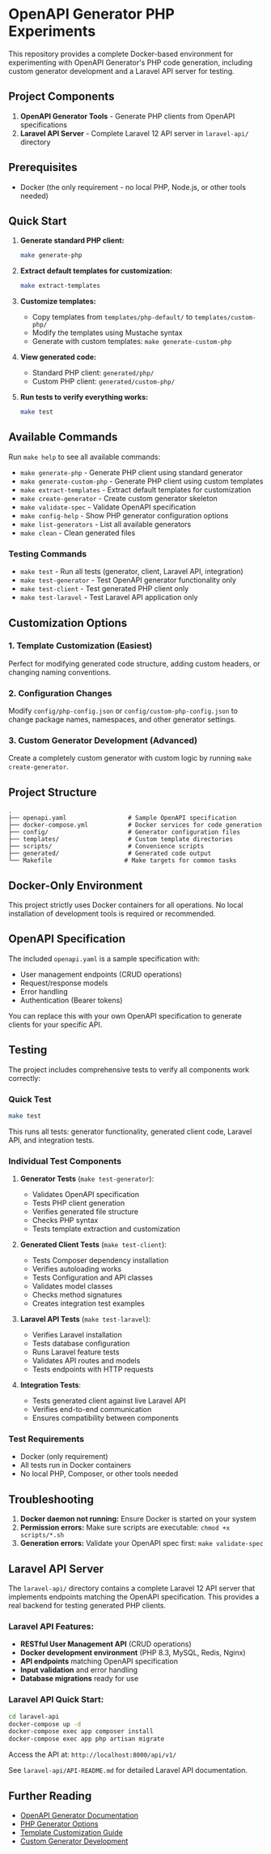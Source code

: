 # OpenAPI Generator PHP Experiments

This repository provides a complete Docker-based environment for experimenting with OpenAPI Generator's PHP code generation, including custom generator development and a Laravel API server for testing.

## Project Components

1. **OpenAPI Generator Tools** - Generate PHP clients from OpenAPI specifications
2. **Laravel API Server** - Complete Laravel 12 API server in `laravel-api/` directory

## Prerequisites

- Docker (the only requirement - no local PHP, Node.js, or other tools needed)

## Quick Start

1. **Generate standard PHP client:**
   ```bash
   make generate-php
   ```

2. **Extract default templates for customization:**
   ```bash
   make extract-templates
   ```

3. **Customize templates:**
   - Copy templates from `templates/php-default/` to `templates/custom-php/`
   - Modify the templates using Mustache syntax
   - Generate with custom templates: `make generate-custom-php`

4. **View generated code:**
   - Standard PHP client: `generated/php/`
   - Custom PHP client: `generated/custom-php/`

5. **Run tests to verify everything works:**
   ```bash
   make test
   ```

## Available Commands

Run `make help` to see all available commands:

- `make generate-php` - Generate PHP client using standard generator
- `make generate-custom-php` - Generate PHP client using custom templates
- `make extract-templates` - Extract default templates for customization
- `make create-generator` - Create custom generator skeleton
- `make validate-spec` - Validate OpenAPI specification
- `make config-help` - Show PHP generator configuration options
- `make list-generators` - List all available generators
- `make clean` - Clean generated files

### Testing Commands
- `make test` - Run all tests (generator, client, Laravel API, integration)
- `make test-generator` - Test OpenAPI generator functionality only
- `make test-client` - Test generated PHP client only
- `make test-laravel` - Test Laravel API application only

## Customization Options

### 1. Template Customization (Easiest)
Perfect for modifying generated code structure, adding custom headers, or changing naming conventions.

### 2. Configuration Changes
Modify `config/php-config.json` or `config/custom-php-config.json` to change package names, namespaces, and other generator settings.

### 3. Custom Generator Development (Advanced)
Create a completely custom generator with custom logic by running `make create-generator`.

## Project Structure

```
.
├── openapi.yaml                 # Sample OpenAPI specification
├── docker-compose.yml           # Docker services for code generation
├── config/                      # Generator configuration files
├── templates/                   # Custom template directories
├── scripts/                     # Convenience scripts
├── generated/                   # Generated code output
└── Makefile                    # Make targets for common tasks
```

## Docker-Only Environment

This project strictly uses Docker containers for all operations. No local installation of development tools is required or recommended.

## OpenAPI Specification

The included `openapi.yaml` is a sample specification with:
- User management endpoints (CRUD operations)
- Request/response models
- Error handling
- Authentication (Bearer tokens)

You can replace this with your own OpenAPI specification to generate clients for your specific API.

## Testing

The project includes comprehensive tests to verify all components work correctly:

### Quick Test
```bash
make test
```
This runs all tests: generator functionality, generated client code, Laravel API, and integration tests.

### Individual Test Components

1. **Generator Tests** (`make test-generator`):
   - Validates OpenAPI specification
   - Tests PHP client generation
   - Verifies generated file structure
   - Checks PHP syntax
   - Tests template extraction and customization

2. **Generated Client Tests** (`make test-client`):
   - Tests Composer dependency installation
   - Verifies autoloading works
   - Tests Configuration and API classes
   - Validates model classes
   - Checks method signatures
   - Creates integration test examples

3. **Laravel API Tests** (`make test-laravel`):
   - Verifies Laravel installation
   - Tests database configuration
   - Runs Laravel feature tests
   - Validates API routes and models
   - Tests endpoints with HTTP requests

4. **Integration Tests**:
   - Tests generated client against live Laravel API
   - Verifies end-to-end communication
   - Ensures compatibility between components

### Test Requirements
- Docker (only requirement)
- All tests run in Docker containers
- No local PHP, Composer, or other tools needed

## Troubleshooting

1. **Docker daemon not running:** Ensure Docker is started on your system
2. **Permission errors:** Make sure scripts are executable: `chmod +x scripts/*.sh`
3. **Generation errors:** Validate your OpenAPI spec first: `make validate-spec`

## Laravel API Server

The `laravel-api/` directory contains a complete Laravel 12 API server that implements endpoints matching the OpenAPI specification. This provides a real backend for testing generated PHP clients.

### Laravel API Features:
- **RESTful User Management API** (CRUD operations)
- **Docker development environment** (PHP 8.3, MySQL, Redis, Nginx)
- **API endpoints** matching OpenAPI specification
- **Input validation** and error handling
- **Database migrations** ready for use

### Laravel API Quick Start:
```bash
cd laravel-api
docker-compose up -d
docker-compose exec app composer install
docker-compose exec app php artisan migrate
```

Access the API at: `http://localhost:8000/api/v1/`

See `laravel-api/API-README.md` for detailed Laravel API documentation.

## Further Reading

- [OpenAPI Generator Documentation](https://openapi-generator.tech/)
- [PHP Generator Options](https://openapi-generator.tech/docs/generators/php/)
- [Template Customization Guide](https://openapi-generator.tech/docs/templating/)
- [Custom Generator Development](https://openapi-generator.tech/docs/contributing/)